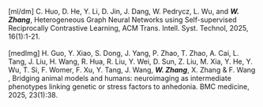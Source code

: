 [ml/dm] C. Huo, D. He, Y. Li, D. Jin, J. Dang, W. Pedrycz, L. Wu, and ***W. Zhang***, Heterogeneous Graph Neural Networks using Self-supervised Reciprocally Contrastive Learning, ACM Trans. Intell. Syst. Technol, 2025, 16(1):1-21.
<br>
<br>
[medImg] H. Guo, Y. Xiao, S. Dong, J. Yang, P. Zhao, T. Zhao, A. Cai, L. Tang, J. Liu, H. Wang, R. Hua, R. Liu, Y. Wei, D. Sun, Z. Liu, M. Xia, Y. He, Y. Wu, T. Si, F. Womer, F. Xu, Y. Tang, J. Wang, ***W. Zhang***, X. Zhang & F. Wang , Bridging animal models and humans: neuroimaging as intermediate phenotypes linking genetic or stress factors to anhedonia. BMC medicine, 2025, 23(1):38.
